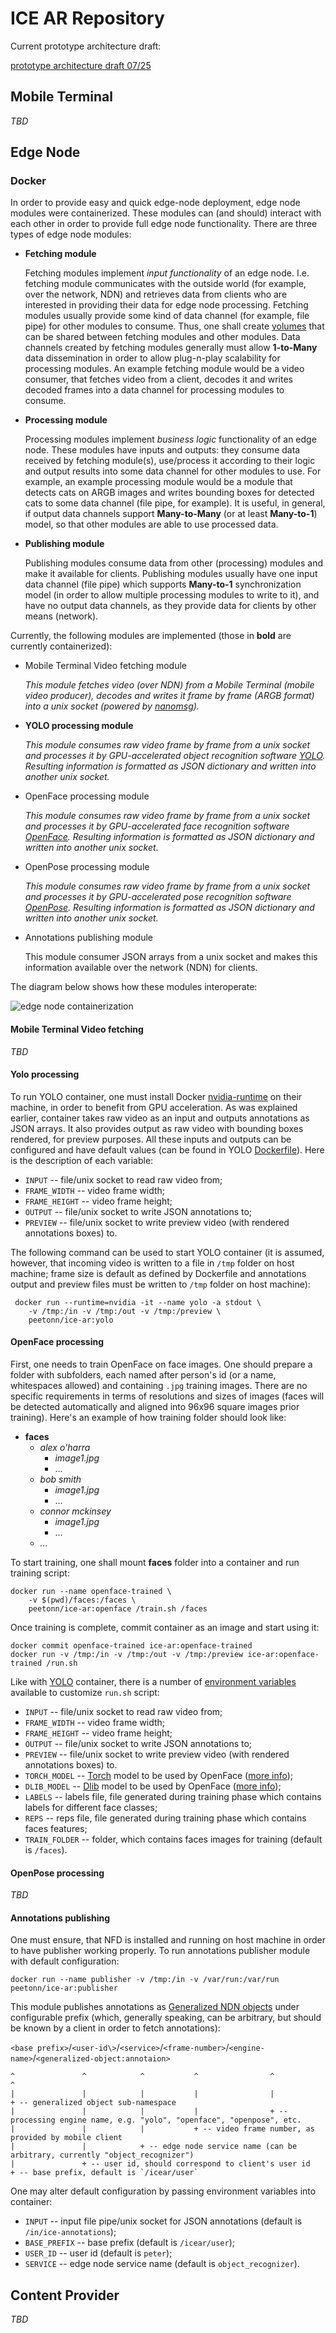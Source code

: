 # ICE AR Repository

Current prototype architecture draft:

[prototype architecture draft 07/25](doc/proto-draft-0725.pdf)

## Mobile Terminal

*TBD*

## Edge Node

### Docker
In order to provide easy and quick edge-node deployment, edge node modules were containerized. These modules can (and should) interact with each other in order to provide full edge node functionality.
There are three types of edge node modules:

- **Fetching module**

    Fetching modules implement *input functionality* of an edge node. I.e. fetching module communicates with the outside world (for example, over the network, NDN) and retrieves data from clients who are interested in providing their data for edge node processing. Fetching modules usually provide some kind of data channel (for example, file pipe) for other modules to consume. Thus,  one shall create [volumes](https://docs.docker.com/engine/admin/volumes/volumes/) that can be shared between fetching modules and other modules. Data channels created by fetching modules generally must allow **1-to-Many** data dissemination in order to allow plug-n-play scalability for processing modules. An example fetching module would be a video consumer, that fetches video from a client, decodes it and writes decoded frames into a data channel for processing modules to consume. 
- **Processing module**

    Processing modules implement *business logic* functionality of an edge node. These modules have inputs and outputs: they consume data received by fetching module(s), use/process it according to their logic and output results into some data channel for other modules to use. For example, an example processing module would be a module that detects cats on ARGB images and writes bounding boxes for detected cats to some data channel (file pipe, for example). It is useful, in general, if output data channels support **Many-to-Many** (or at least **Many-to-1**) model, so that other modules are able to use processed data.
- **Publishing module**

    Publishing modules consume data from other (processing) modules and make it available for clients. Publishing modules usually have one input data channel (file pipe) which supports **Many-to-1** synchronization model (in order to allow multiple processing modules to write to it), and have no output data channels, as they provide data for clients by other means (network).

Currently, the following modules are implemented (those in **bold** are currently containerized):

- Mobile Terminal Video fetching module

    *This module fetches video (over NDN) from a *Mobile Terminal* (mobile video producer), decodes and writes it frame by frame (ARGB format) into a unix socket (powered by [nanomsg](http://nanomsg.org/)).*
- **YOLO processing module**

    *This module consumes raw video frame by frame from a unix socket and processes it by GPU-accelerated object recognition software [YOLO](https://pjreddie.com/darknet/yolo/). Resulting information is formatted as JSON dictionary and written into another unix socket.* 
- OpenFace processing module

    *This module consumes raw video frame by frame from a unix socket and processes it by GPU-accelerated face recognition software [OpenFace](https://cmusatyalab.github.io/openface/). Resulting information is formatted as JSON dictionary and written into another unix socket.*
- OpenPose processing module

    *This module consumes raw video frame by frame from a unix socket and processes it by GPU-accelerated pose recognition software [OpenPose](https://github.com/CMU-Perceptual-Computing-Lab/openpose). Resulting information is formatted as JSON dictionary and written into another unix socket.* 
- Annotations publishing module

   This module consumer JSON arrays from a unix socket and makes this information available over the network (NDN) for clients.

The diagram below shows how these modules interoperate:

![edge node containerization](doc/containerization.png)

#### Mobile Terminal Video fetching

*TBD*

#### Yolo processing

To run YOLO container, one must install Docker [nvidia-runtime](https://github.com/NVIDIA/nvidia-docker) on their machine, in order to benefit from GPU acceleration.
As was explained earlier, container takes raw video as an input and outputs annotations as JSON arrays. It also provides output as raw video with bounding boxes rendered, for preview purposes. All these inputs and outputs can be configured and have default values (can be found in YOLO [Dockerfile](edge/darknet/docker/Dockerfile#L15)). Here is the description of each variable:

- `INPUT` -- file/unix socket to read raw video from;
- `FRAME_WIDTH` -- video frame width;
- `FRAME_HEIGHT` -- video frame height;
- `OUTPUT` -- file/unix socket to write JSON annotations to;
- `PREVIEW` -- file/unix socket to write preview video (with rendered annotations boxes) to.

The following command can be used to start YOLO container (it is assumed, however, that incoming video is written to a file in `/tmp` folder on host machine; frame size is default as defined by Dockerfile and annotations output and preview files must be written to `/tmp` folder on host machine):

```
 docker run --runtime=nvidia -it --name yolo -a stdout \
    -v /tmp:/in -v /tmp:/out -v /tmp:/preview \
    peetonn/ice-ar:yolo
```

#### OpenFace processing

First, one needs to train OpenFace on face images. One should prepare a folder with subfolders, each named after person's id (or a name, whitespaces allowed) and containing `.jpg` training images. There are no specific requirements in terms of resolutions and sizes of images (faces will be detected automatically and aligned into 96x96 square images prior training). Here's an example of how training folder should look like:

- **faces**
  - *alex o'harra*
    - *image1.jpg*
    - ...
  - *bob smith*
    - *image1.jpg*
    - ...
  - *connor mckinsey*
    - *image1.jpg*
    - ...
  - *...*
  
To start training, one shall mount **faces** folder into a container and run training script:

```
docker run --name openface-trained \
    -v $(pwd)/faces:/faces \
    peetonn/ice-ar:openface /train.sh /faces
```

Once training is complete, commit container as an image and start using it:

```
docker commit openface-trained ice-ar:openface-trained
docker run -v /tmp:/in -v /tmp:/out -v /tmp:/preview ice-ar:openface-trained /run.sh
```

Like with [YOLO](#Yolo-processing) container, there is a number of [environment variables](edge/openface/docker/Dockerfile#L21) available to customize `run.sh` script:

- `INPUT` -- file/unix socket to read raw video from;
- `FRAME_WIDTH` -- video frame width;
- `FRAME_HEIGHT` -- video frame height;
- `OUTPUT` -- file/unix socket to write JSON annotations to;
- `PREVIEW` -- file/unix socket to write preview video (with rendered annotations boxes) to.
- `TORCH_MODEL` -- [Torch](http://pytorch.org/) model to be used by OpenFace ([more info](https://cmusatyalab.github.io/openface/models-and-accuracies/));
- `DLIB_MODEL` -- [Dlib](http://dlib.net/) model to be used by OpenFace ([more info](https://cmusatyalab.github.io/openface/models-and-accuracies/));
- `LABELS` -- labels file, file generated during training phase which contains labels for different face classes;
- `REPS` -- reps file, file generated during training phase which contains faces features; 
- `TRAIN_FOLDER` -- folder, which contains faces images for training (default is `/faces`).

#### OpenPose processing

*TBD*

#### Annotations publishing

One must ensure, that NFD is installed and running on host machine in order to have publisher working properly.
To run annotations publisher module with default configuration:

```
docker run --name publisher -v /tmp:/in -v /var/run:/var/run peetonn/ice-ar:publisher
```

This module publishes annotations as [Generalized NDN objects](doc/generalized-object.pdf) under configurable prefix (which, generally speaking, can be arbitrary, but should be known by a client in order to fetch annotations):
  
  `<base prefix>`/`<user-id\>`/`<service>`/`<frame-number>`/`<engine-name>`/`<generalized-object:annotaion>`
    
    ^               ^            ^           ^                ^               ^        
    |               |            |           |                |               + -- generalized object sub-namespace
    |               |            |           |                + -- processing engine name, e.g. "yolo", "openface", "openpose", etc.
    |               |            |           + -- video frame number, as provided by mobile client
    |               |            + -- edge node service name (can be arbitrary, currently "object_recognizer")
    |               + -- user id, should correspond to client's user id
    + -- base prefix, default is `/icear/user`

One may alter default configuration by passing environment variables into container:

- `INPUT` -- input file pipe/unix socket for JSON annotations (default is `/in/ice-annotations`);
- `BASE_PREFIX` -- base prefix (default is `/icear/user`);
- `USER_ID` -- user id (default is `peter`);
- `SERVICE` -- edge node service name (default is `object_recognizer`).


## Content Provider

*TBD*
